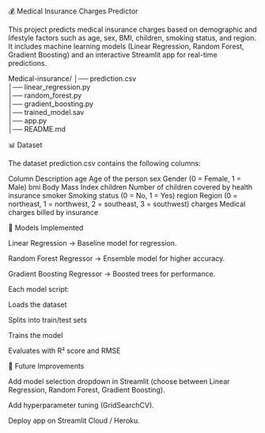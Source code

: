 


💰 Medical Insurance Charges Predictor

This project predicts medical insurance charges based on demographic and lifestyle factors such as age, sex, BMI, children, smoking status, and region.
It includes machine learning models (Linear Regression, Random Forest, Gradient Boosting) and an interactive Streamlit app for real-time predictions.

Medical-insurance/
│── prediction.csv             
│── linear_regression.py        
│── random_forest.py            
│── gradient_boosting.py        
│── trained_model.sav           
│── app.py                      
│── README.md

📊 Dataset

The dataset prediction.csv contains the following columns:

Column	Description
age	Age of the person
sex	Gender (0 = Female, 1 = Male)
bmi	Body Mass Index
children	Number of children covered by health insurance
smoker	Smoking status (0 = No, 1 = Yes)
region	Region (0 = northeast, 1 = northwest, 2 = southeast, 3 = southwest)
charges	Medical charges billed by insurance

🧠 Models Implemented

Linear Regression → Baseline model for regression.

Random Forest Regressor → Ensemble model for higher accuracy.

Gradient Boosting Regressor → Boosted trees for performance.

Each model script:

Loads the dataset

Splits into train/test sets

Trains the model

Evaluates with R² score and RMSE

🚀 Future Improvements

Add model selection dropdown in Streamlit (choose between Linear Regression, Random Forest, Gradient Boosting).

Add hyperparameter tuning (GridSearchCV).

Deploy app on Streamlit Cloud / Heroku.
